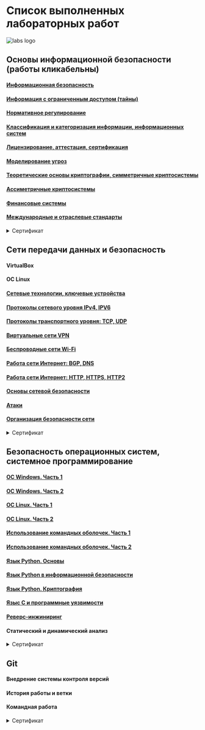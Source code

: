 # **Список выполненных лабораторных работ**
![labs logo](https://content.spiceworksstatic.com/service.community/p/post_images/0000025549/53adc2b3/attached_image/axon.jpg)
## Основы информационной безопасности (работы кликабельны)
#### [Информационная безопасность](https://github.com/stockholmkingg/lab/blob/main/labs/base/infosec.md)
#### [Информация с ограниченным доступом (тайны)](https://github.com/stockholmkingg/lab/blob/main/labs/base/secret.md)
#### [Нормативное регулирование](https://github.com/stockholmkingg/lab/blob/main/labs/base/norma.md)
#### [Классификация и категоризация информации, информационных систем](https://github.com/stockholmkingg/lab/blob/main/labs/base/class.md)
#### [Лицензирование, аттестация, сертификация](https://github.com/stockholmkingg/lab/blob/main/labs/base/lic.md)
#### [Моделирование угроз](https://github.com/stockholmkingg/lab/blob/main/labs/base/model.md)
#### [Теоретические основы криптографии, симметричные криптосистемы](https://github.com/stockholmkingg/lab/blob/main/labs/base/theory.md)
#### [Ассиметричные криптосистемы](https://github.com/stockholmkingg/lab/blob/main/labs/base/crypto.md)
#### [Финансовые системы](https://github.com/stockholmkingg/lab/blob/main/labs/base/financial.md)
#### [Международные и отраслевые стандарты](https://github.com/stockholmkingg/lab/blob/main/labs/base/international.md)

<details><summary>Сертификат</summary>
<p>
    <img src=images/base.jpg>
</p>
</details>

## Сети передачи данных и безопасность
#### VirtualBox
#### OC Linux
#### [Сетевые технологии, ключевые устройства](https://github.com/stockholmkingg/lab/blob/main/labs/network/network.md)
#### [Протоколы сетевого уровня IPv4, IPV6](https://github.com/stockholmkingg/lab/blob/main/labs/network/IPv4%2C%20IPv6.md)
#### [Протоколы транспортного уровня: TCP, UDP](https://github.com/stockholmkingg/lab/blob/main/labs/network/TCP%2C%20UDP.md)
#### [Виртуальные сети VPN](https://github.com/stockholmkingg/lab/blob/main/labs/network/VPN.md)
#### [Беспроводные сети Wi-Fi](https://github.com/stockholmkingg/lab/blob/main/labs/network/Wi-Fi.md)
#### [Работа сети Интернет: BGP, DNS](https://github.com/stockholmkingg/lab/blob/main/labs/network/BGP%2C%20DNS.md)
#### [Работа сети Интернет: HTTP, HTTPS, HTTP2](https://github.com/stockholmkingg/lab/blob/main/labs/network/HTTP.md)
#### [Основы сетевой безопасности](https://github.com/stockholmkingg/lab/blob/main/labs/network/base%20network%20sec.md)
#### [Атаки](https://github.com/stockholmkingg/lab/blob/main/labs/network/attack.md)
#### [Организация безопасности сети](https://github.com/stockholmkingg/lab/blob/main/labs/network/org%20sec.md)

<details><summary>Сертификат</summary>
<p>
    <img src=images/network.jpg>
</p>
</details>

## Безопасность операционных систем, системное программирование
#### [ОС Windows. Часть 1](https://github.com/stockholmkingg/lab/blob/main/labs/os/win.md)
#### [ОС Windows. Часть 2](https://github.com/stockholmkingg/lab/blob/main/labs/os/win2.md)
#### [ОС Linux. Часть 1](https://github.com/stockholmkingg/lab/blob/main/labs/os/linux.md)
#### [ОС Linux. Часть 2](https://github.com/stockholmkingg/lab/blob/main/labs/os/linux2.md)
#### [Использование командных оболочек. Часть 1](https://github.com/stockholmkingg/lab/blob/main/labs/os/command.md)
#### [Использование командных оболочек. Часть 2](https://github.com/stockholmkingg/lab/blob/main/labs/os/command2.md)
#### [Язык Python. Основы](https://github.com/stockholmkingg/lab/blob/main/labs/os/pythonBASE.md)
#### [Язык Python в информационной безопасности](https://github.com/stockholmkingg/lab/blob/main/labs/os/pythonIB.md)
#### [Язык Python. Криптография](https://github.com/stockholmkingg/lab/blob/main/labs/os/pythonCRYPTO.md)
#### [Языс C и программные уязвимости](https://github.com/stockholmkingg/lab/blob/main/labs/os/C.md)
#### [Реверс-инжиниринг](https://github.com/stockholmkingg/lab/blob/main/labs/os/reverse.md)
#### Статический и динамический анализ

<details><summary>Сертификат</summary>
<p>
    <img src=images/oc.jpg>
</p>
</details>

## Git
#### Внедрение системы контроля версий
#### История работы и ветки
#### Командная работа

<details><summary>Сертификат</summary>
<p>
    <img src=images/git.jpg>
</p>
</details>